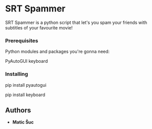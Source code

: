 # SRT Spammer

SRT Spammer is a python script that let's you spam your friends with subtitles of your favourite movie!

### Prerequisites

Python modules and packages you're gonna need:

PyAutoGUI
keyboard

### Installing

pip install pyautogui

pip install keyboard

## Authors

* **Matic Šuc**
